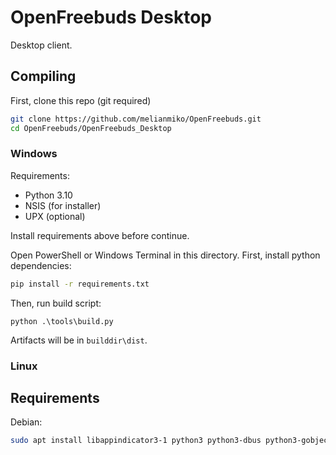 
OpenFreebuds Desktop
=====================

Desktop client.

Compiling
---------

First, clone this repo (git required)
```bash
git clone https://github.com/melianmiko/OpenFreebuds.git
cd OpenFreebuds/OpenFreebuds_Desktop
```

### Windows

Requirements:
- Python 3.10
- NSIS (for installer)
- UPX (optional)

Install requirements above before continue.

Open PowerShell or Windows Terminal in this directory.
First, install python dependencies:

```bash
pip install -r requirements.txt
```

Then, run build script:

```
python .\tools\build.py
```

Artifacts will be in `builddir\dist`.

### Linux

Requirements
------------

Debian:
```bash
sudo apt install libappindicator3-1 python3 python3-dbus python3-gobject
```
